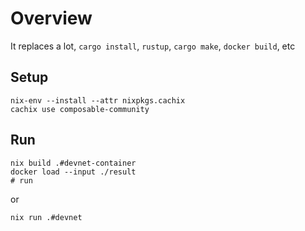 # Overview

It replaces a lot, `cargo install`, `rustup`, `cargo make`, `docker build`, etc

## Setup

```shell
nix-env --install --attr nixpkgs.cachix
cachix use composable-community
```

## Run

```shell
nix build .#devnet-container
docker load --input ./result
# run 
```

or

```shell
nix run .#devnet
```
